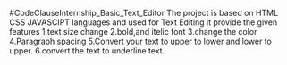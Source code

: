 #CodeClauseInternship_Basic_Text_Editor
The project is based on HTML CSS JAVASCIPT languages and used for Text Editing 
it provide the given features
1.text size change
2.bold,and itelic font 
3.change the color
4.Paragraph spacing 
5.Convert your text to upper to lower and lower to upper.
6.convert the text to underline text.

